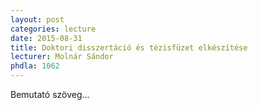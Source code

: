 ```yaml
---
layout: post
categories: lecture
date: 2015-08-31
title: Doktori disszertáció és tézisfüzet elkészítése
lecturer: Molnár Sándor
phdla: 1062
---
```


Bemutató szöveg...

